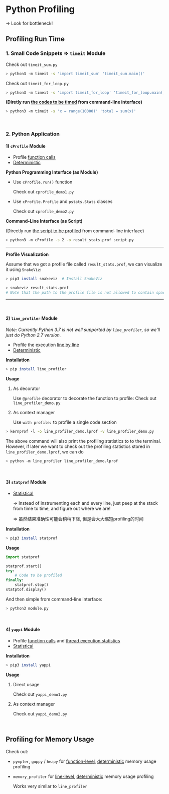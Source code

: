 # Python Profiling

-> Look for bottleneck!

## Profiling Run Time

### 1. Small Code Snippets => `timeit` Module

Check out `timeit_sum.py`

```bash
> python3 -m timeit -s 'import timeit_sum' 'timeit_sum.main()'
```

Check out `timeit_for_loop.py`

```bash
> python3 -m timeit -s 'import timeit_for_loop' 'timeit_for_loop.main()'
```

**(Diretly run <u>the codes to be timed</u> from command-line interface)**

```bash
> python3 -m timeit -s 'x = range(10000)' 'total = sum(x)'
```

<br>

### 2. Python Application

#### 1) `cProfile` Module

* Profile <u>function calls</u>
* <u>Deterministic</u>

**Python Programming Interface (as Module)**

* Use `cProfile.run()` function

  Check out `cprofile_demo1.py`

* Use `cProfile.Profile` and `pstats.Stats` classes

  Check out `cprofile_demo2.py`

**Command-Line Interface (as Script)**

(Directly run <u>the script to be profiled</u> from command-line interface)

```bash
> python3 -m cProfile -s 2 -o result_stats.prof script.py
```

***

**Profile Visualization**

Assume that we got a profile file called `result_stats.prof`, we can visualize it using `SnakeViz`:

```bash
> pip3 install snakeviz  # Install SnakeViz

> snakeviz result_stats.prof
# Note that the path to the profile file is not allowed to contain space!!!
```

***

<br>

#### 2) `line_profiler` Module

*Note: Currently Python 3.7 is not well supported by `line_profiler`, so we'll just do Python 2.7 version.*

* Profile the execution <u>line by line</u>
* <u>Deterministic</u>

**Installation**

```bash
> pip install line_profiler
```

**Usage**

1. As decorator

   Use `@profile` decorator to decorate the function to profile: Check out `line_profiler_demo.py`

2. As context manager

   Use `with profile:` to profile a single code section

```bash
> kernprof -l -o line_profiler_demo.lprof -v line_profiler_demo.py
```

The above command will also print the profiling statistics to to the terminal. However, if later we want to check out the profiling statistics stored in `line_profiler_demo.lprof`, we can do

```bash
> python -m line_profiler line_profiler_demo.lprof
```

<br>

#### 3) `statprof` Module

* <u>Statistical</u>

  -> Instead of instrumenting each and every line, just peep at the stack from time to time, and figure out where we are!

  => 虽然结果准确性可能会稍稍下降, 但是会大大缩短profiling的时间

**Installation**

```bash
> pip3 install statprof
```

**Usage**

```python
import statprof

statprof.start()
try:
    # Code to be profiled
finally:
    statprof.stop()
statptof.display()
```

And then simple from command-line interface:

```bash
> python3 module.py
```

<br>

#### 4) `yappi` Module

* Profile <u>function calls</u> and <u>thread execution statistics</u>
* <u>Statistical</u>

**Installation**

```bash
> pip3 install yappi
```

**Usage**

1. Direct usage

   Check out `yappi_demo1.py`

2. As context manager

   Check out `yappi_demo2.py`

<br>

## Profiling for Memory Usage

Check out:

* `pympler`, `guppy` / `heapy` for <u>function-level</u>, <u>deterministic</u> memory usage profiling

* `memory_profiler` for <u>line-level</u>, <u>deterministic</u> memory usage profiling

  Works very similar to `line_profiler`
